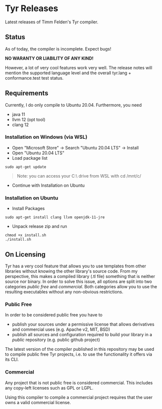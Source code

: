 # Tyr Releases
Latest releases of Timm Felden's Tyr compiler.

## Status

As of today, the compiler is incomplete.
Expect bugs!

**NO WARANTY OR LIABILITY OF ANY KIND!**

However, a lot of very cool features work very well.
The release notes will mention the supported language level and the overall tyr.lang + conformance.test test status.

## Requirements

Currently, I do only compile to Ubuntu 20.04.
Furthermore, you need
 - java 11
 - llvm 12 (opt tool)
 - clang 12

### Installation on Windows (via WSL)

 - Open "Microsoft Store" -> Search "Ubuntu 20.04 LTS" -> Install
 - Open "Ubuntu 20.04 LTS"
 - Load package list
```
sudo apt-get update
```
> Note: you can access your C:\ drive from WSL with cd /mnt/c/
 - Continue with Installation on Ubuntu

### Installation on Ubuntu

 - Install Packages
```
sudo apt-get install clang llvm openjdk-11-jre
```

 - Unpack release zip and run
```
chmod +x install.sh
./install.sh
```

## On Licensing

Tyr has a very cool feature that allows you to use templates from other libraries without knowing the other library's source code.
From my perspective, this makes a compiled library (.tl file) something that is neither source nor binary.
In order to solve this issue, all options are split into two categories *public free* and *commercial*.
Both categories allow you to use the resulting executables without any non-obvious restrictions.

### Public Free

In order to be considered public free you have to
 - publish your sources under a permissive license that allows derivatives and commercial uses (e.g. Apache v2, MIT, BSD)
 - publish all sources and configuration required to build your library in a *public* repository (e.g. public github project)

The latest version of the compiler published in this repository may be used to compile public free Tyr projects, i.e. to use the functionality it offers via its CLI.

### Commercial

Any project that is not public free is considered commercial.
This includes any copy-left licenses such as GPL or LGPL.

Using this compiler to compile a commercial project requires that the user owns a valid commercial license.
